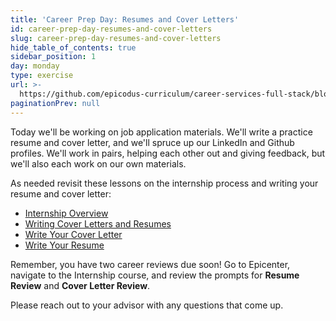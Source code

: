 ```yaml
---
title: 'Career Prep Day: Resumes and Cover Letters'
id: career-prep-day-resumes-and-cover-letters
slug: career-prep-day-resumes-and-cover-letters
hide_table_of_contents: true
sidebar_position: 1
day: monday
type: exercise
url: >-
  https://github.com/epicodus-curriculum/career-services-full-stack/blob/main/3_classwork_resumes_coverletters_career_prep_day_reminder.md
paginationPrev: null
---
```


Today we'll be working on job application materials. We'll write a practice resume and cover letter, and we'll spruce up our LinkedIn and Github profiles. We'll work in pairs, helping each other out and giving feedback, but we'll also each work on our own materials.

As needed revisit these lessons on the internship process and writing your resume and cover letter:

* [Internship Overview](https://new.learnhowtoprogram.com/internship-and-job-search/internship-process/internship-overview)
* [Writing Cover Letters and Resumes](https://new.learnhowtoprogram.com/internship-and-job-search/applying-for-internships-and-jobs/writing-cover-letters-and-resumes)
* [Write Your Cover Letter](https://new.learnhowtoprogram.com/internship-and-job-search/applying-for-internships-and-jobs/writing-your-cover-letter)
* [Write Your Resume](https://new.learnhowtoprogram.com/internship-and-job-search/applying-for-internships-and-jobs/writing-your-resume)

Remember, you have two career reviews due soon! Go to Epicenter, navigate to the Internship course, and review the prompts for **Resume Review** and **Cover Letter Review**.

Please reach out to your advisor with any questions that come up.